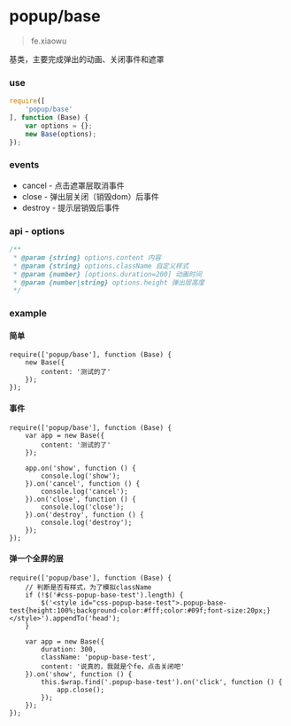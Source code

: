 # popup/base

> fe.xiaowu

基类，主要完成弹出的动画、关闭事件和遮罩

### use

```js
require([
    'popup/base'
], function (Base) {
    var options = {};
    new Base(options);
});
```

### events

* cancel - 点击遮罩层取消事件
* close - 弹出层关闭（销毁dom）后事件
* destroy - 提示层销毁后事件

### api - options

```js
/**
 * @param {string} options.content 内容
 * @param {string} options.className 自定义样式
 * @param {number} [options.duration=200] 动画时间
 * @param {number|string} options.height 弹出层高度
 */
```

### example

#### 简单

```runjs
require(['popup/base'], function (Base) {
    new Base({
        content: '测试的了'
    });
});
```

#### 事件

```runjs
require(['popup/base'], function (Base) {
    var app = new Base({
        content: '测试的了'
    });

    app.on('show', function () {
        console.log('show');
    }).on('cancel', function () {
        console.log('cancel');
    }).on('close', function () {
        console.log('close');
    }).on('destroy', function () {
        console.log('destroy');
    });
});
```

#### 弹一个全屏的层

```runjs
require(['popup/base'], function (Base) {
    // 判断是否有样式，为了模拟className
    if (!$('#css-popup-base-test').length) {
        $('<style id="css-popup-base-test">.popup-base-test{height:100%;background-color:#fff;color:#09f;font-size:20px;}</style>').appendTo('head');
    }

    var app = new Base({
        duration: 300,
        className: 'popup-base-test',
        content: '说真的，我就是个fe，点击关闭吧'
    }).on('show', function () {
        this.$wrap.find('.popup-base-test').on('click', function () {
            app.close();
        });
    });
});
```